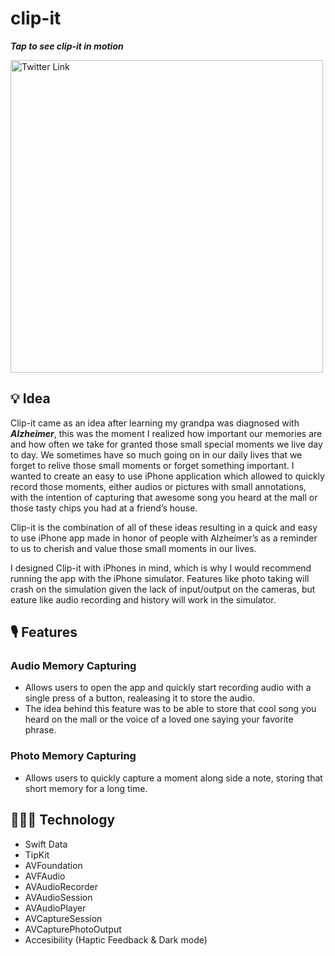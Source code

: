 # clip-it
_**Tap to see clip-it in motion**_

[<img src="https://github.com/user-attachments/assets/9cb923fa-a91a-4df1-85a8-00799c7ba73c" alt="Twitter Link" width="500" />](https://x.com/diego_trevin/status/1762341139690959050)

## 💡 Idea

Clip-it came as an idea after learning my grandpa was diagnosed with **_Alzheimer_**, this was the moment I realized how important our memories are and how often we take for granted those small special moments we live day to day. We sometimes have so much going on in our daily lives that we forget to relive those small moments or forget something important. I wanted to create an easy to use iPhone application which allowed to quickly record those moments, either audios or pictures with small annotations, with the intention of capturing that awesome song you heard at the mall or those tasty chips you had at a friend’s house.

Clip-it is the combination of all of these ideas resulting in a quick and easy to use iPhone app made in honor of people with Alzheimer’s as a reminder to us to cherish and value those small moments in our lives.

I designed Clip-it with iPhones in mind, which is why I would recommend running the app with the iPhone simulator. Features like photo taking will crash on the simulation given the lack of input/output on the cameras, but eature like audio recording and history will work in the simulator.
 



## 🎙️ Features

### Audio Memory Capturing
- Allows users to open the app and quickly start recording audio with a single press of a button, realeasing it to store the audio.
- The idea behind this feature was to be able to store that cool song you heard on the mall or the voice of a loved one saying your favorite phrase.


### Photo Memory Capturing
- Allows users to quickly capture a moment along side a note, storing that short memory for a long time.




## 👨🏻‍💻 Technology

- Swift Data
- TipKit
- AVFoundation
- AVFAudio
- AVAudioRecorder
- AVAudioSession
- AVAudioPlayer
- AVCaptureSession
- AVCapturePhotoOutput
- Accesibility (Haptic Feedback & Dark mode)
